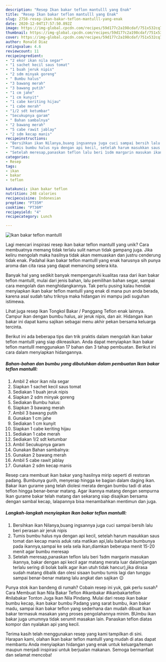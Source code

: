 ```yaml
---
description: "Resep Ikan bakar teflon mantulll yang Enak"
title: "Resep Ikan bakar teflon mantulll yang Enak"
slug: 2758-resep-ikan-bakar-teflon-mantulll-yang-enak
date: 2020-12-04T17:57:50.892Z
image: https://img-global.cpcdn.com/recipes/59d177c2a198cdaf/751x532cq70/ikan-bakar-teflon-mantulll-foto-resep-utama.jpg
thumbnail: https://img-global.cpcdn.com/recipes/59d177c2a198cdaf/751x532cq70/ikan-bakar-teflon-mantulll-foto-resep-utama.jpg
cover: https://img-global.cpcdn.com/recipes/59d177c2a198cdaf/751x532cq70/ikan-bakar-teflon-mantulll-foto-resep-utama.jpg
author: Ronald Diaz
ratingvalue: 4.6
reviewcount: 11
recipeingredient:
- "2 ekor ikan nila segar"
- "1 sachet kecil saus tomat"
- "1 buah jeruk nipis"
- "2 sdm minyak goreng"
- " Bumbu halus"
- "3 bawang merah"
- "3 bawang putih"
- "1 cm jahe"
- "1 cm kunyit"
- "1 cabe keriting hijau"
- "1 cabe merah"
- "1/2 sdt ketumbar"
- "Secukupnya garam"
- " Bahan sambalnya"
- "2 bawang merah"
- "5 cabe rawit jablay"
- "2 sdm kecap manis"
recipeinstructions:
- "Bersihkan ikan Nilanya,buang ingsannya juga cuci sampai bersih lalu beri perasan air jeruk nipis"
- "Tumis bumbu halus nya dengan api kecil, setelah harum masukkan saus tomat dan kecap manis aduk rata matikan api,lalu balurkan bumbunya pada ikannya,sampai ke sela sela ikan,diamkan beberapa menit 15-20 menit agar bumbu meresap"
- "Setelah meresap,panaskan teflon lalu beri 1sdm margarin masukan ikannya, bakar dengan api kecil agar matang merata luar dalam(jangan terlalu sering di bolak balik agar ikan utuh tidak hancur),jika dirasa sudah matang dibalik dan olesi sisaan bumbu tumis lagi dan tunggu sampai benar-benar matang lalu angkat dan sajikan 😉"
categories:
- Resep
tags:
- ikan
- bakar
- teflon

katakunci: ikan bakar teflon 
nutrition: 248 calories
recipecuisine: Indonesian
preptime: "PT35M"
cooktime: "PT36M"
recipeyield: "4"
recipecategory: Lunch

---
```



![Ikan bakar teflon mantulll](https://img-global.cpcdn.com/recipes/59d177c2a198cdaf/751x532cq70/ikan-bakar-teflon-mantulll-foto-resep-utama.jpg)

Lagi mencari inspirasi resep ikan bakar teflon mantulll yang unik? Cara membuatnya memang tidak terlalu sulit namun tidak gampang juga. Jika keliru mengolah maka hasilnya tidak akan memuaskan dan justru cenderung tidak enak. Padahal ikan bakar teflon mantulll yang enak harusnya sih punya aroma dan cita rasa yang dapat memancing selera kita.

Banyak hal yang sedikit banyak mempengaruhi kualitas rasa dari ikan bakar teflon mantulll, mulai dari jenis bahan, lalu pemilihan bahan segar, sampai cara mengolah dan menghidangkannya. Tak perlu pusing kalau hendak menyiapkan ikan bakar teflon mantulll yang enak di mana pun anda berada, karena asal sudah tahu triknya maka hidangan ini mampu jadi suguhan istimewa.

Lihat juga resep Ikan Tongkol Bakar / Panggang Teflon enak lainnya. Campur ikan dengan bumbu halus, air jeruk nipis, dan air. Hidangan ikan bakar ini dapat kamu sajikan sebagai menu akhir pekan bersama keluarga tercinta.


Berikut ini ada beberapa tips dan trik praktis dalam mengolah ikan bakar teflon mantulll yang siap dikreasikan. Anda dapat menyiapkan Ikan bakar teflon mantulll menggunakan 17 bahan dan 3 tahap pembuatan. Berikut ini cara dalam menyiapkan hidangannya.

<!--inarticleads1-->

##### Bahan-bahan dan bumbu yang dibutuhkan dalam pembuatan Ikan bakar teflon mantulll:

1. Ambil 2 ekor ikan nila segar
1. Siapkan 1 sachet kecil saus tomat
1. Sediakan 1 buah jeruk nipis
1. Siapkan 2 sdm minyak goreng
1. Sediakan  Bumbu halus:
1. Siapkan 3 bawang merah
1. Ambil 3 bawang putih
1. Gunakan 1 cm jahe
1. Sediakan 1 cm kunyit
1. Siapkan 1 cabe keriting hijau
1. Sediakan 1 cabe merah
1. Sediakan 1/2 sdt ketumbar
1. Ambil Secukupnya garam
1. Gunakan  Bahan sambalnya:
1. Gunakan 2 bawang merah
1. Ambil 5 cabe rawit jablay
1. Gunakan 2 sdm kecap manis


Resep cara membuat ikan bakar yang hasilnya mirip seperti di restoran padang. Bumbunya gurih, menyerap hingga ke bagian dalam daging ikan. Bakar ikan gurame yang telah diolesi merata dengan bumbu tadi di atas teflon hingga benar-benar matang. Agar ikannya matang dengan sempurna Ikan gurame bakar telah matang dan sekarang siap disajikan bersama dengan sambal kecap, lalapannya bisa menambahkan mentimun dan juga. 

<!--inarticleads2-->

##### Langkah-langkah menyiapkan Ikan bakar teflon mantulll:

1. Bersihkan ikan Nilanya,buang ingsannya juga cuci sampai bersih lalu beri perasan air jeruk nipis
1. Tumis bumbu halus nya dengan api kecil, setelah harum masukkan saus tomat dan kecap manis aduk rata matikan api,lalu balurkan bumbunya pada ikannya,sampai ke sela sela ikan,diamkan beberapa menit 15-20 menit agar bumbu meresap
1. Setelah meresap,panaskan teflon lalu beri 1sdm margarin masukan ikannya, bakar dengan api kecil agar matang merata luar dalam(jangan terlalu sering di bolak balik agar ikan utuh tidak hancur),jika dirasa sudah matang dibalik dan olesi sisaan bumbu tumis lagi dan tunggu sampai benar-benar matang lalu angkat dan sajikan 😉


Punya stok ikan bandeng di rumah? Cobain resep ini yuk, gak perlu susah² Cara Membuat Ikan Nila Bakar Teflon #ikanbakar #ikanbakarteflon #nilabakar Tonton Juga Ikan Nila Pindang. Mulai dari resep ikan bakar bumbu kecap, ikan bakar bumbu Padang yang sarat bumbu, ikan bakar madu, sampai ikan bakar teflon yang sederhana dan mudah dibuat Ikan bakar termasuk masakan yang proses pengolahannya minim. BUmbu ikan bakar juga umumnya tidak serumit masakan lain. Panaskan teflon diatas kompor dan nyalakan api yang kecil. 

Terima kasih telah menggunakan resep yang kami tampilkan di sini. Harapan kami, olahan Ikan bakar teflon mantulll yang mudah di atas dapat membantu Anda menyiapkan hidangan yang enak untuk keluarga/teman maupun menjadi inspirasi untuk berjualan makanan. Semoga bermanfaat dan selamat mencoba!
